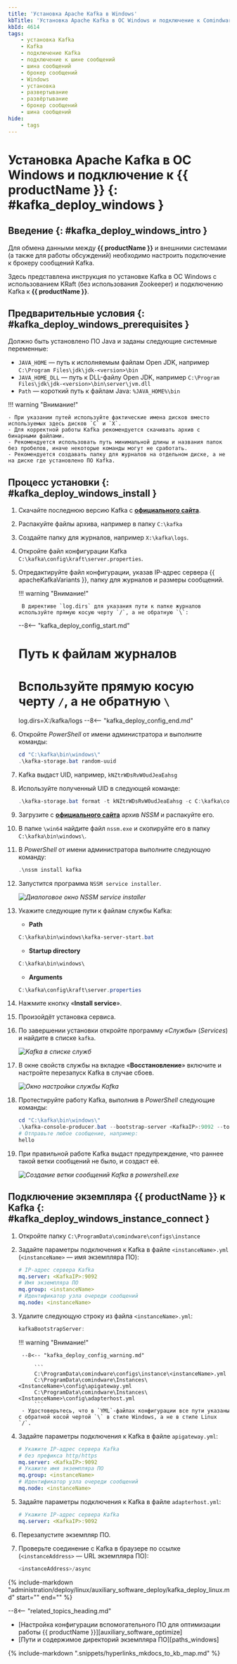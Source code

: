 ```yaml
---
title: 'Установка Apache Kafka в Windows'
kbTitle: 'Установка Apache Kafka в ОС Windows и подключение к Comindware Platform'
kbId: 4614
tags:
    - установка Kafka
    - Kafka
    - подключение Kafka
    - подключение к шине сообщений
    - шина сообщений
    - брокер сообщений
    - Windows
    - установка
    - развертывание
    - развёртывание
    - брокер сообщений
    - шина сообщений
hide:
    - tags
---
```


# Установка Apache Kafka в ОС Windows и подключение к {{ productName }} {: #kafka_deploy_windows }

## Введение {: #kafka_deploy_windows_intro }

Для обмена данными между **{{ productName }}** и внешними системами (а также для работы обсуждений) необходимо настроить подключение к брокеру сообщений Kafka.

Здесь представлена инструкция по установке Kafka в ОС Windows с использованием KRaft (без использования Zookeeper) и подключению Kafka к **{{ productName }}**.

## Предварительные условия {: #kafka_deploy_windows_prerequisites }

Должно быть установлено ПО Java и заданы следующие системные переменные:

- `JAVA_HOME` — путь к исполняемым файлам Open JDK, например `C:\Program Files\jdk\jdk-<version>\bin`
- `JAVA_HOME_DLL` — путь к DLL-файлу Open JDK, например `C:\Program Files\jdk\jdk-<version>\bin\server\jvm.dll`
- `Path` — короткий путь к файлам Java: `%JAVA_HOME%\bin`

!!! warning "Внимание!"

    - При указании путей используйте фактические имена дисков вместо используемых здесь дисков `C` и `X`.
    - Для корректной работы Kafka рекомендуется скачивать архив с бинарными файлами.
    - Рекомендуется использовать путь минимальной длины и названия папок без пробелов, иначе некоторые команды могут не сработать.
    - Рекомендуется создавать папку для журналов на отдельном диске, а не на диске где установлено ПО Kafka.

## Процесс установки {: #kafka_deploy_windows_install }

1. Скачайте последнюю версию Kafka с **[официального сайта](https://kafka.apache.org/downloads)**.
2. Распакуйте файлы архива, например в папку `C:\kafka`
3. Создайте папку для журналов, например `X:\kafka\logs`.
4. Откройте файл конфигурации Kafka `C:\kafka\config\kraft\server.properties`.
5. Отредактируйте файл конфигурации, указав IP-адрес сервера {{ apacheKafkaVariants }}, папку для журналов и размеры сообщений.

    !!! warning "Внимание!"

        В директиве `log.dirs` для указания пути к папке журналов используйте прямую косую черту `/`, а не обратную `\`:

    --8<-- "kafka_deploy_config_start.md"
    # Путь к файлам журналов
    # Bспользуйте прямую косую черту `/`, а не обратную `\`
    log.dirs=X:/kafka/logs
    --8<-- "kafka_deploy_config_end.md"

6. Откройте _PowerShell_ от имени администратора и выполните команды:

    ``` powershell
    cd "C:\kafka\bin\windows\"
    .\kafka-storage.bat random-uuid
    ```

7. Kafka выдаст UID, например, `kNZtrWDsRvW0udJeaEahsg`
8. Используйте полученный UID в следующей команде:

    ``` powershell
    .\kafka-storage.bat format -t kNZtrWDsRvW0udJeaEahsg -c C:\kafka\config\kraft\server.properties
    ```

9. Загрузите с **[официального сайта](https://nssm.cc/download)** архив _NSSM_ и распакуйте его.
10. В папке `\win64` найдите файл `nssm.exe` и скопируйте его в папку `C:\kafka\bin\windows\`.
11. В _PowerShell_ от имени администратора выполните следующую команду:

    ``` powershell
    .\nssm install kafka
    ```

12. Запустится программа `NSSM service installer`.

    _![Диалоговое окно NSSM service installer](img/kafka_install_nssm_service_installer.png)_

13. Укажите следующие пути к файлам службы Kafka:

    - **Path**

    ``` powershell
    C:\kafka\bin\windows\kafka-server-start.bat
    ```

    - **Startup directory**

    ``` powershell
    C:\kafka\bin\windows\
    ```

    - **Arguments**

    ``` powershell
    C:\kafka\config\kraft\server.properties
    ```

14. Нажмите кнопку «**Install service**».
15. Произойдёт установка сервиса.
16. По завершении установки откройте программу _«Службы_» (_Services_) и найдите в списке `kafka`.

    _![Kafka в списке служб](img/kafka_install_services.png)_

17. В окне свойств службы на вкладке «**Восстановление**» включите и настройте перезапуск Kafka в случае сбоев.

    _![Окно настройки службы Kafka](img/kafka_install_kafka_service.png)_

18. Протестируйте работу Kafka, выполнив в _PowerShell_ следующие команды:

    ``` powershell
    cd "C:\kafka\bin\windows\"
    .\kafka-console-producer.bat --bootstrap-server <KafkaIP>:9092 --topic TEST
    # Отправьте любое сообщение, например:
    hello
    ```

19. При правильной работе Kafka выдаст предупреждение, что раннее такой ветки сообщений не было, и создаст её.

    _![Создание ветки сообщений Kafka в powershell.exe](img/kafka_install_powershell.png)_

## Подключение экземпляра {{ productName }} к Kafka {: #kafka_deploy_windows_instance_connect }

1. Откройте папку `C:\ProgramData\comindware\configs\instance`
2. Задайте параметры подключения к Kafka в файле `<instanceName>.yml` (`<instanceName>` — имя экземпляра ПО):

    ``` yaml
    # IP-адрес сервера Kafka
    mq.server: <KafkaIP>:9092
    # Имя экземпляра ПО
    mq.group: <instanceName>
    # Идентификатор узла очереди сообщений
    mq.node: <instanceName>
    ```

3. Удалите следующую строку из файла `<instanceName>.yml`:

    ``` powershell
    kafkaBootstrapServer:
    ```

    !!! warning "Внимание!"

        --8<-- "kafka_deploy_config_warning.md"
        
            ```
            C:\ProgramData\comindware\configs\instance\<instanceName>.yml
            C:\ProgramData\comindware\Instances\<InstanceName>\config\apigateway.yml
            C:\ProgramData\comindware\Instances\<InstanceName>\config\adapterhost.yml
            ```
        - Удостоверьтесь, что в `YML`-файлах конфигурации все пути указаны с обратной косой чертой `\` в стиле Windows, а не в стиле Linux `/`.

1. Задайте параметры подключения к Kafka в файле `apigateway.yml`:

    ``` yaml
    # Укажите IP-адрес сервера Kafka
    # без префикса http/https
    mq.server: <KafkaIP>:9092
    # Укажите имя экземпляра ПО
    mq.group: <instanceName>
    # Идентификатор узла очереди сообщений
    mq.node: <instanceName>
    ```

2. Задайте параметры подключения к Kafka в файле `adapterhost.yml`:

    ``` yaml
    # Укажите IP-адрес сервера Kafka
    mq.server: <KafkaIP>:9092
    ```

3. Перезапустите экземпляр ПО.
4. Проверьте соединение с Kafka в браузере по ссылке (`<instanceAddress>` — URL экземпляра ПО):

    ``` powershell
    <instanceAddress>/async
    ```

{%
include-markdown "administration/deploy/linux/auxiliary_software_deploy/kafka_deploy_linux.md"
start="<!--additional-recommendations-start-->"
end="<!--additional-recommendations-end-->"
%}

<div class="relatedTopics" markdown="block">

--8<-- "related_topics_heading.md"

- [Настройка конфигурации вспомогательного ПО для оптимизации работы {{ productName }}][auxiliary_software_optimize]
- [Пути и содержимое директорий экземпляра ПО][paths_windows]

</div>

{% include-markdown ".snippets/hyperlinks_mkdocs_to_kb_map.md" %}
